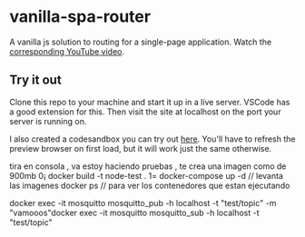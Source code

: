 # vanilla-spa-router

A vanilla js solution to routing for a single-page application.
Watch the [corresponding YouTube video](https://youtu.be/ZleShIpv5zQ).

## Try it out

Clone this repo to your machine and start it up in a live server. VSCode has a good extension for this. Then visit the site at localhost on the port your server is running on.

I also created a codesandbox you can try out [here](https://codesandbox.io/s/vanilla-spa-router-59tyx?file=/js/router.js). You'll have to refresh the preview browser on first load, but it will work just the same otherwise.


tira en consola , va estoy haciendo pruebas , te crea una imagen como de 900mb
0¡ docker build -t node-test .
1= docker-compose up -d // levanta las imagenes
docker ps // para ver los contenedores que estan ejecutando

docker exec -it mosquitto mosquitto_pub -h localhost -t "test/topic" -m "vamooos"docker exec -it mosquitto mosquitto_sub -h localhost -t "test/topic"